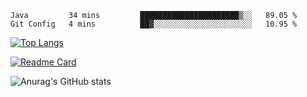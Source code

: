 <!--START_SECTION:waka-->
```text
Java         34 mins         ██████████████████████▒░░   89.05 % 
Git Config   4 mins          ██▓░░░░░░░░░░░░░░░░░░░░░░   10.95 % 
```
<!--END_SECTION:waka-->

[![Top Langs](https://github-readme-stats.vercel.app/api/top-langs/?username=lemonsoldout&layout=compact)](https://github.com/anuraghazra/github-readme-stats)

[![Readme Card](https://github-readme-stats.vercel.app/api/pin/?username=lemonsoldout&repo=lemonsoldout.github.io)](https://github.com/anuraghazra/github-readme-stats)

![Anurag's GitHub stats](https://github-readme-stats.vercel.app/api?username=lemonsoldout&show_icons=true&theme=radical)
